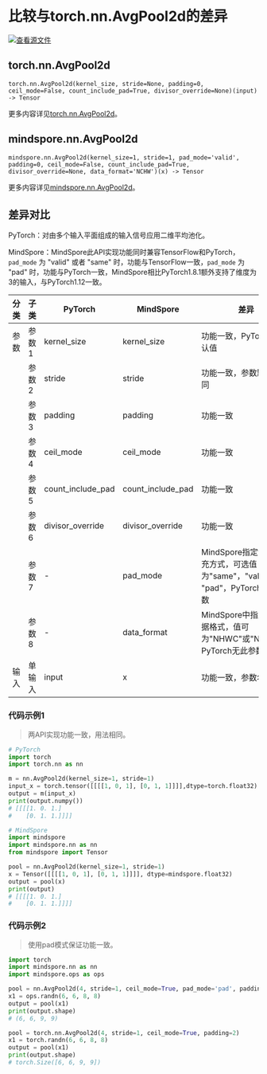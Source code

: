 # 比较与torch.nn.AvgPool2d的差异

[![查看源文件](https://mindspore-website.obs.cn-north-4.myhuaweicloud.com/website-images/r2.3.q1/resource/_static/logo_source.svg)](https://gitee.com/mindspore/docs/blob/r2.3.q1/docs/mindspore/source_zh_cn/note/api_mapping/pytorch_diff/AvgPool2d.md)

## torch.nn.AvgPool2d

```text
torch.nn.AvgPool2d(kernel_size, stride=None, padding=0, ceil_mode=False, count_include_pad=True, divisor_override=None)(input) -> Tensor
```

更多内容详见[torch.nn.AvgPool2d](https://PyTorch.org/docs/1.8.1/generated/torch.nn.AvgPool2d.html)。

## mindspore.nn.AvgPool2d

```text
mindspore.nn.AvgPool2d(kernel_size=1, stride=1, pad_mode='valid', padding=0, ceil_mode=False, count_include_pad=True, divisor_override=None, data_format='NCHW')(x) -> Tensor
```

更多内容详见[mindspore.nn.AvgPool2d](https://www.mindspore.cn/docs/zh-CN/r2.3.0rc1/api_python/nn/mindspore.nn.AvgPool2d.html)。

## 差异对比

PyTorch：对由多个输入平面组成的输入信号应用二维平均池化。

MindSpore：MindSpore此API实现功能同时兼容TensorFlow和PyTorch，`pad_mode` 为 "valid" 或者 "same" 时，功能与TensorFlow一致，`pad_mode` 为 "pad" 时，功能与PyTorch一致，MindSpore相比PyTorch1.8.1额外支持了维度为3的输入，与PyTorch1.12一致。

| 分类 | 子类   | PyTorch               | MindSpore   | 差异                                                         |
| ---- | ------ | --------------------- | ----------- | ------------------------------------------------------------ |
| 参数 | 参数1  | kernel_size           | kernel_size | 功能一致，PyTorch无默认值                                    |
|      | 参数2  | stride                | stride      | 功能一致，参数默认值不同                                     |
|      | 参数3  | padding           | padding  | 功能一致 |
|      | 参数4  | ceil_mode         | ceil_mode   | 功能一致 |
|      | 参数5  | count_include_pad | count_include_pad   | 功能一致 |
|      | 参数6  | divisor_override | divisor_override        | 功能一致 |
|      | 参数7  | -                     | pad_mode    | MindSpore指定池化的填充方式，可选值为"same"，"valid" 或者 "pad"，PyTorch无此参数 |
|      | 参数8  | -                     | data_format | MindSpore中指定输入数据格式，值可为"NHWC"或"NCHW"，PyTorch无此参数 |
| 输入 | 单输入 | input                 | x           | 功能一致，参数名不同                               |

### 代码示例1

> 两API实现功能一致，用法相同。

```python
# PyTorch
import torch
import torch.nn as nn

m = nn.AvgPool2d(kernel_size=1, stride=1)
input_x = torch.tensor([[[[1, 0, 1], [0, 1, 1]]]],dtype=torch.float32)
output = m(input_x)
print(output.numpy())
# [[[[1. 0. 1.]
#    [0. 1. 1.]]]]

# MindSpore
import mindspore
import mindspore.nn as nn
from mindspore import Tensor

pool = nn.AvgPool2d(kernel_size=1, stride=1)
x = Tensor([[[[1, 0, 1], [0, 1, 1]]]], dtype=mindspore.float32)
output = pool(x)
print(output)
# [[[[1. 0. 1.]
#    [0. 1. 1.]]]]
```

### 代码示例2

> 使用pad模式保证功能一致。

```python
import torch
import mindspore.nn as nn
import mindspore.ops as ops

pool = nn.AvgPool2d(4, stride=1, ceil_mode=True, pad_mode='pad', padding=2)
x1 = ops.randn(6, 6, 8, 8)
output = pool(x1)
print(output.shape)
# (6, 6, 9, 9)

pool = torch.nn.AvgPool2d(4, stride=1, ceil_mode=True, padding=2)
x1 = torch.randn(6, 6, 8, 8)
output = pool(x1)
print(output.shape)
# torch.Size([6, 6, 9, 9])
```
